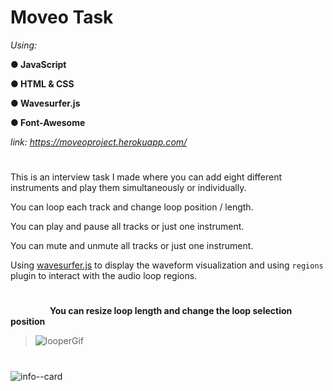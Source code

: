 # Moveo Task

*Using:*


**● JavaScript**

**● HTML & CSS**

**● Wavesurfer.js**

**● Font-Awesome**

*link: https://moveoproject.herokuapp.com/*

#

This is an interview task I made where you can add eight different instruments and play them simultaneously or individually.

You can loop each track and change loop position / length.

You can play and pause all tracks or just one instrument.

You can mute and unmute all tracks or just one instrument.

Using [wavesurfer.js](https://wavesurfer-js.org/) to display the waveform visualization and using `regions` plugin to interact with the audio loop regions.

#


&nbsp;&nbsp;&nbsp;&nbsp;&nbsp;&nbsp;&nbsp;&nbsp;&nbsp;&nbsp;&nbsp;&nbsp;&nbsp;&nbsp;&nbsp;&nbsp;**You can resize loop length and change the loop selection position**
>![looperGif](https://user-images.githubusercontent.com/80118008/149633444-bd524bc1-7408-4133-bf51-1545856fae1c.gif)

<!-- 
&nbsp;&nbsp;&nbsp;&nbsp;&nbsp;&nbsp;&nbsp;&nbsp;&nbsp;&nbsp;&nbsp;&nbsp;&nbsp;&nbsp;&nbsp;&nbsp;&nbsp;&nbsp;&nbsp;&nbsp;&nbsp; ![looper--aw](https://user-images.githubusercontent.com/80118008/149631675-4f72ce91-9bcd-4d5d-9db7-75add428d748.PNG) -->


<!-- ![looper](https://user-images.githubusercontent.com/80118008/149616188-70d157f8-5e2a-4852-84f4-c3bac0436a0f.PNG) -->

#

![info--card](https://user-images.githubusercontent.com/80118008/149616551-4cebdfcd-f097-4db2-b59e-7c8db26ec555.PNG)







<!-- ![info-ico](https://user-images.githubusercontent.com/80118008/149616095-40d8711c-aaae-46d2-b203-a5a29cb94fac.PNG) **- Open info**


![add-inst](https://user-images.githubusercontent.com/80118008/149615821-2d227d89-001e-4f67-bd0b-ffe51504169b.PNG) -->


<!-- ***Note:***

>When I started building the project, I used audio samples that I found from [looperman](https://looperman.com/), This is the link: 
>
>https://moveoproject-v1.herokuapp.com/ -->




